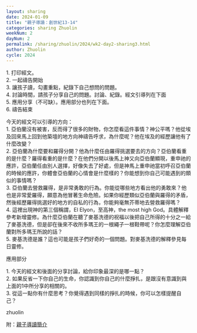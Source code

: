 ```yaml
---
layout: sharing
date: 2024-01-09
title: "親子導讀：創世紀13-14"
categories: sharing Zhuolin
weekNum: 2
dayNum: 2
permalink: /sharing/zhuolin/2024/wk2-day2-sharing3.html
author: Zhuolin
cycle: 2024
---
```


1. 打印經文。  
2. 一起禱告開始  
3. 讓孩子讀，勾畫重點，紀錄下自己想問的問題。  
4. 討論時間，請孩子分享自己的問題。討論、紀錄。經文引導列在下面  
5. 應用分享（不可缺）。應用部分也列在下面。  
6. 禱告結束


今天的經文可以引導的方向：  
1. 亞伯蘭沒有被害，反而得了很多的財物，你怎麼看這件事情？神公平嗎？他從埃及回來馬上回到他築壇的地方向神禱告呼求，為什麼呢？他在埃及的經歷讓他有了什麼改變？  
2. 亞伯蘭為什麼要和羅得分開？他為什麼任由羅得挑選要去的方向？亞伯蘭看重的是什麼？羅得看重的是什麼？在他們分開以後馬上神又向亞伯蘭顯現，重申祂的應許，亞伯蘭任由別人選擇，好像失去了好處，但是神馬上重申祂當初呼召亞伯蘭的時候的應許，你體會亞伯蘭的心情會是什麼樣的？你能想到你自己可能遇到的類似的事情嗎？  
3. 亞伯蘭去營救羅得，是非常勇敢的行為。你能從哪些地方看出他的勇敢來？他也是非常愛羅得，願意為他冒著生命危險。如果你經歷類似亞伯蘭與羅得的矛盾，然後經歷羅得挑選好的地方的自私的行為，你能夠毫無芥蒂地去營救羅得嗎？  
4. 這裡出現神的第三個稱謂，El Elyon，至高神，the most high God。具體解釋參考新增靈修。為什麼亞伯蘭在聽了麥基洗德的祝福以後把自己所得的十分之一給了麥基洗德，但是卻在後來不收所多瑪王的一根繩子一根鞋帶呢？你怎麼理解亞伯蘭對所多瑪王所說的話？  
5. 麥基洗德是誰？這也可能是孩子們好奇的一個問題。對麥基洗德的解釋參見每日靈修。


應用部分

1. 今天的經文和後面的分享討論，給你印象最深的是哪一點？  
2. 如果反省一下你自己的生命，你認識到你自己的什麼掙扎，是跟沒有意識到與上面的1中所分享的相關的。  
3. 從這一點你有什麼思考？你覺得遇到同樣的掙扎的時候，你可以怎樣提醒自己？

zhuolin

附：[親子導讀簡介](https://bibleplan.github.io/ParentChild-BibleStudyIntro.html)
